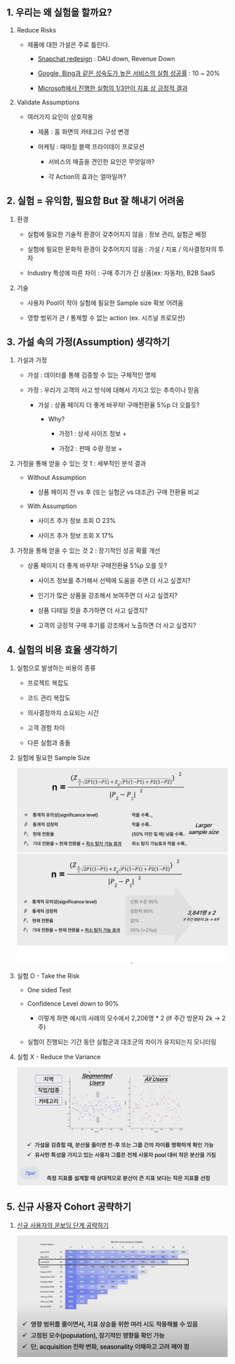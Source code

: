 ## 1. 우리는 왜 실험을 할까요?

1. Reduce Risks

    - 제품에 대한 가설은 주로 틀린다.

        - [Snapchat redesign](https://medium.com/free-code-camp/why-most-redesigns-fail-6ecaaf1b584e) : DAU down, Revenue Down 

        - [Google, Bing과 같은 성숙도가 높은 서비스의 실험 성공률](https://www.amazon.com/Uncontrolled-Surprising-Trial-Error-Business/dp/046502324X) : 10 ~ 20%

        - [Microsoft에서 진행한 실험의 1/3만이 지표 상 긍정적 결과](https://exp-platform.com/Documents/ExP_DMCaseStudies.pdf)

2. Validate Assumptions

    - 여러가지 요인이 상호작용 

        - 제품 : 홈 화면의 카테고리 구성 변경

        - 마케팅 : 때마침 블랙 프라이데이 프로모션

            - 서비스의 매출을 견인한 요인은 무엇일까?

            - 각 Action의 효과는 얼마일까?

## 2. 실험 = 유익함, 필요함 But 잘 해내기 어려움

1. 환경
    
    - 실험에 필요한 기술적 환경이 갖추어지지 않음 : 정보 관리, 실험군 배정

    - 실험에 필요한 문화적 환경이 갖추어지지 않음 : 가설 / 지표 / 의사결정자의 투자

    - Industry 특성에 따른 차이 : 구매 주기가 긴 상품(ex: 자동차), B2B SaaS

2. 기술

    - 사용자 Pool이 작아 실험에 필요한 Sample size 확보 어려움

    - 영향 범위가 큰 / 통제할 수 없는 action (ex. 시즈널 프로모션)

## 3. 가설 속의 가정(Assumption) 생각하기


1. 가설과 가정

    - 가설 : 데이터를 통해 검증할 수 있는 구체적인 명제

    - 가정 : 우리가 고객의 사고 방식에 대해서 가지고 있는 추측이나 믿음


        - 가설 : 상품 페이지 더 좋게 바꾸자! 구매전환율 5%p 더 오를듯?

            - Why? 
                
                - 가정1 : 상세 사이즈 정보 + 

                - 가정2 : 판매 수량 정보 + 

2. 가정을 통해 얻을 수 있는 것 1 : 세부적인 분석 결과 

    - Without Assumption

        - 상품 페이지 전 vs 후 (또는 실험군 vs 대조군) 구매 전환율 비교

    - With Assumption

        - 사이즈 추가 정보 조회 O 23%

        - 사이즈 추가 정보 조회 X 17%

3. 가정을 통해 얻을 수 있는 것 2 : 장기적인 성공 확률 개선

    - 상품 페이지 더 좋게 바꾸자! 구매전환율 5%p 오를 듯?

        - 사이즈 정보를 추가해서 선택에 도움을 주면 더 사고 싶겠지?

        - 인기가 많은 상품을 강조해서 보여주면 더 사고 싶겠지?

        - 상품 디테일 컷을 추가하면 더 사고 싶겠지?

        - 고객의 긍정적 구매 후기를 강조해서 노출하면 더 사고 싶겠지?

    
## 4. 실험의 비용 효율 생각하기

1. 실험으로 발생하는 비용의 종류

    - 프로젝트 복잡도

    - 코드 관리 복잡도 

    - 의사결정까지 소요되는 시간 

    - 고객 경험 차이

    - 다른 실험과 충돌

2. 실험에 필요한 Sample Size

    <img src="../Img/실험이_어려운_환경에서의_제품_성장_1.jpg">

    <img src="../Img/실험이_어려운_환경에서의_제품_성장_2.jpg">

3. 실험 O - Take the Risk

    - One sided Test

    - Confidence Level down to 90%

        - 이렇게 하면 예시의 사례의 모수에서 2,206명 * 2 (If 주간 방문자 2k -> 2주)

    - 실험이 진행되는 기간 동안 실험군과 대조군의 차이가 유지되는지 모니터링

4. 실험 X - Reduce the Variance

    <img src="../Img/실험이_어려운_환경에서의_제품_성장_3.jpg">

## 5. 신규 사용자 Cohort 공략하기

1. [신규 사용자의 온보딩 단계 공략하기](https://baremetrics.com/blog/cohort-analysis)

    <img src="../Img/실험이_어려운_환경에서의_제품_성장_4.jpg">